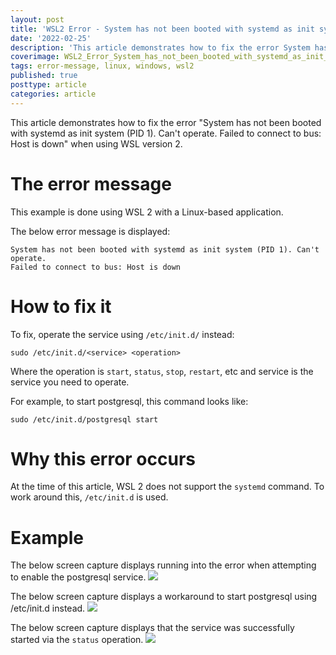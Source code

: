 ```yaml
---
layout: post
title: 'WSL2 Error - System has not been booted with systemd as init system (PID 1). Cant operate.'
date: '2022-02-25'
description: 'This article demonstrates how to fix the error System has not been booted with systemd as init system (PID 1). Cant operate. Failed to connect to bus: Host is down when using WSL version 2.'
coverimage: WSL2_Error_System_has_not_been_booted_with_systemd_as_init_system.jpg
tags: error-message, linux, windows, wsl2
published: true
posttype: article
categories: article
---
```


This article demonstrates how to fix the error "System has not been booted with systemd as init system (PID 1). Can't operate. Failed to connect to bus: Host is down" when using WSL version 2.

# The error message

This example is done using WSL 2 with a Linux-based application.

The below error message is displayed:

```
System has not been booted with systemd as init system (PID 1). Can't operate.
Failed to connect to bus: Host is down
```

# How to fix it

To fix, operate the service using `/etc/init.d/` instead:

```
sudo /etc/init.d/<service> <operation>
```

Where the operation is `start`, `status`, `stop`, `restart`, etc and service is the service you need to operate.

For example, to start postgresql, this command looks like:

```
sudo /etc/init.d/postgresql start
```

# Why this error occurs

At the time of this article, WSL 2 does not support the `systemd` command. To work around this, `/etc/init.d` is used.

# Example

The below screen capture displays running into the error when attempting to enable the postgresql service.
<img src="/static/f860de4c-277c-4b77-913b-ad08b27c3668.png">

The below screen capture displays a workaround to start postgresql using /etc/init.d instead.
<img src="/static/3f989df5-1149-4223-b472-09b65c45499e.png">

The below screen capture displays that the service was successfully started via the `status` operation.
<img src="/static/89efedbc-b091-4103-92ce-8b6e8d319b9b.png">
